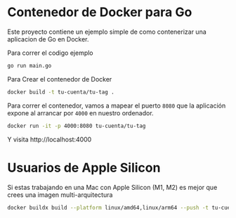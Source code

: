 # Contenedor de Docker para Go

Este proyecto contiene un ejemplo simple de como contenerizar una aplicacion de Go en Docker.

Para correr el codigo ejemplo

```bash
go run main.go
```

Para Crear el contenedor de Docker

```bash
docker build -t tu-cuenta/tu-tag .
```

Para correr el contenedor, vamos a mapear el puerto `8080` que la aplicación expone al arrancar por `4000` en nuestro ordenador. 

```bash
docker run -it -p 4000:8080 tu-cuenta/tu-tag
```

Y visita http://localhost:4000 

# Usuarios de Apple Silicon

Si estas trabajando en una Mac con Apple Silicon (M1, M2) es mejor que crees una imagen multi-arquitectura


```bash
docker buildx build --platform linux/amd64,linux/arm64 --push -t tu-cuenta/tu-tag . 
```
